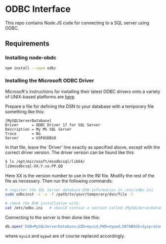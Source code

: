 # ODBC Interface

This repo contains Node.JS code for connecting to a SQL server using ODBC.

## Requirements

### Installing node-obdc

```bash
npm install --save odbc
```

### Installing the Microsoft ODBC Driver

Microsoft's instructions for installing their latest ODBC drivers onto a variety of UNIX-based platforms are [here](https://docs.microsoft.com/en-us/sql/connect/odbc/linux-mac/installing-the-microsoft-odbc-driver-for-sql-server).

Prepare a file for defining the DSN to your database with a temporary file something like this:

```
[MySQLServerDatabase]
Driver      = ODBC Driver 17 for SQL Server
Description = My MS SQL Server
Trace       = No
Server      = USPASDB10
```
    
In that file, leave the 'Driver' line exactly as specified above, except with the correct driver version.  The driver version can be found like this:

```bash
$ ls /opt/microsoft/msodbcsql/lib64/
libmsodbcsql-XX.Y.so.PP.QQ
```

Here XX is the version number to use in the INI file.  Modify the rest of the file as necessary.  Then run the following commands:

```bash
# register the SQL Server database DSN information in /etc/odbc.ini
sudo odbcinst -i -s -f /path/to/your/temporary/dsn/file -l

# check the DSN installation with:
cat /etc/odbc.ini   # should contain a section called [MySQLServerDatabase]
```

Connecting to the server is then done like this:

```js
db.open('DSN=MySQLServerDatabase;UID=myuid;PWD=mypwd;DATABASE=SysproCompanyM')
```

where `myuid` and `mypwd` are of course replaced accordingly.

